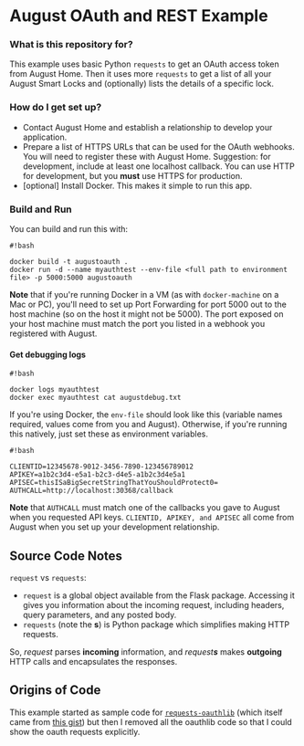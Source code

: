 # August OAuth and REST Example #

### What is this repository for? ###

This example uses basic Python `requests` to get an OAuth access token from August Home.
Then it uses more `requests` to get a list of all your August Smart Locks and (optionally) lists the details of a specific lock.

### How do I get set up? ###

* Contact August Home and establish a relationship to develop your application.
* Prepare a list of HTTPS URLs that can be used for the OAuth webhooks. You will need to register these with August Home. Suggestion: for development, include at least one localhost callback. You can use HTTP for development, but you **must** use HTTPS for production.
* [optional] Install Docker. This makes it simple to run this app.

### Build and Run ###

You can build and run this with:

```
#!bash

docker build -t augustoauth .
docker run -d --name myauthtest --env-file <full path to environment file> -p 5000:5000 augustoauth
```

**Note** that if you're running Docker in a VM (as with `docker-machine` on a Mac or PC), you'll need to set up Port Forwarding for port 5000 out to the host machine (so on the host it might not be 5000). The port exposed on your host machine must match the port you listed in a webhook you registered with August.

#### Get debugging logs ####


```
#!bash

docker logs myauthtest
docker exec myauthtest cat augustdebug.txt
```

If you're using Docker, the `env-file` should look like this (variable names required, values come from you and August). Otherwise, if you're running this natively, just set these as environment variables.

```
#!bash

CLIENTID=12345678-9012-3456-7890-123456789012
APIKEY=a1b2c3d4-e5a1-b2c3-d4e5-a1b2c3d4e5a1
APISEC=thisISaBigSecretStringThatYouShouldProtect0=
AUTHCALL=http://localhost:30368/callback
```

**Note** that `AUTHCALL` must match one of the callbacks you gave to August when you requested API keys.
`CLIENTID, APIKEY, and APISEC` all come from August when you set up your development relationship.

## Source Code Notes ##

`request` vs `requests`:

* `request` is a global object available from the Flask package. Accessing it gives you information about the incoming request, including headers, query parameters, and any posted body.
* `requests` (note the **s**) is Python package which simplifies making HTTP requests.

So, _request_ parses **incoming** information, and _request**s**_ makes **outgoing** HTTP calls and encapsulates the responses.

## Origins of Code ##

This example started as sample code for [`requests-oauthlib`](https://requests-oauthlib.readthedocs.org/en/latest/examples/real_world_example.html) (which itself came from [this gist](https://gist.github.com/ib-lundgren/6507798)) but then I removed all the oauthlib code so that I could show the oauth requests explicitly.